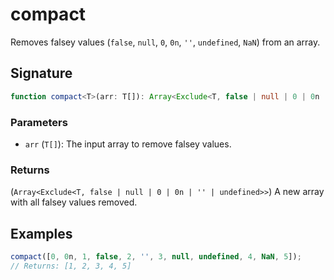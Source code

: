 # compact

Removes falsey values (`false`, `null`, `0`, `0n`, `''`, `undefined`, `NaN`) from an array.

## Signature

```typescript
function compact<T>(arr: T[]): Array<Exclude<T, false | null | 0 | 0n | '' | undefined>>;
```

### Parameters

- `arr` (`T[]`): The input array to remove falsey values.

### Returns

(`Array<Exclude<T, false | null | 0 | 0n | '' | undefined>>`) A new array with all falsey values removed.

## Examples

```typescript
compact([0, 0n, 1, false, 2, '', 3, null, undefined, 4, NaN, 5]);
// Returns: [1, 2, 3, 4, 5]
```
